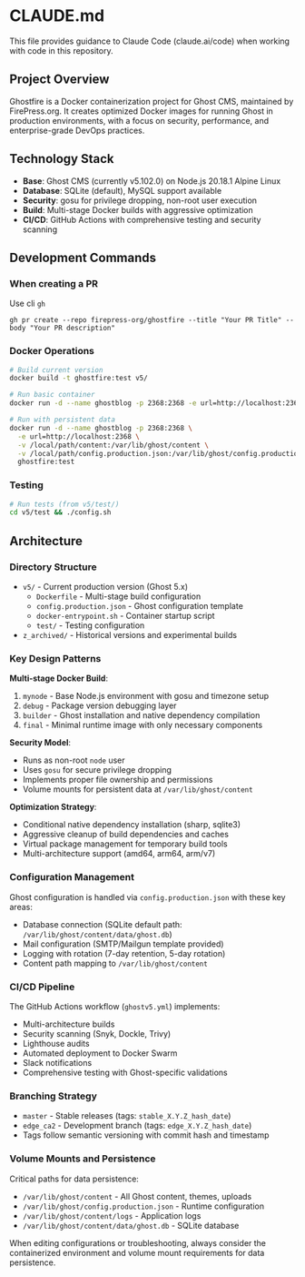 # CLAUDE.md

This file provides guidance to Claude Code (claude.ai/code) when working with code in this repository.

## Project Overview

Ghostfire is a Docker containerization project for Ghost CMS, maintained by FirePress.org. It creates optimized Docker images for running Ghost in production environments, with a focus on security, performance, and enterprise-grade DevOps practices.

## Technology Stack

- **Base**: Ghost CMS (currently v5.102.0) on Node.js 20.18.1 Alpine Linux
- **Database**: SQLite (default), MySQL support available
- **Security**: gosu for privilege dropping, non-root user execution
- **Build**: Multi-stage Docker builds with aggressive optimization
- **CI/CD**: GitHub Actions with comprehensive testing and security scanning

## Development Commands

### When creating a PR

Use cli `gh`

```shell
gh pr create --repo firepress-org/ghostfire --title "Your PR Title" --body "Your PR description"
```

### Docker Operations

```bash
# Build current version
docker build -t ghostfire:test v5/

# Run basic container
docker run -d --name ghostblog -p 2368:2368 -e url=http://localhost:2368 ghostfire:test

# Run with persistent data
docker run -d --name ghostblog -p 2368:2368 \
  -e url=http://localhost:2368 \
  -v /local/path/content:/var/lib/ghost/content \
  -v /local/path/config.production.json:/var/lib/ghost/config.production.json \
  ghostfire:test
```

### Testing

```bash
# Run tests (from v5/test/)
cd v5/test && ./config.sh
```

## Architecture

### Directory Structure

- `v5/` - Current production version (Ghost 5.x)
  - `Dockerfile` - Multi-stage build configuration
  - `config.production.json` - Ghost configuration template
  - `docker-entrypoint.sh` - Container startup script
  - `test/` - Testing configuration
- `z_archived/` - Historical versions and experimental builds

### Key Design Patterns

**Multi-stage Docker Build**:

1. `mynode` - Base Node.js environment with gosu and timezone setup
2. `debug` - Package version debugging layer
3. `builder` - Ghost installation and native dependency compilation
4. `final` - Minimal runtime image with only necessary components

**Security Model**:

- Runs as non-root `node` user
- Uses `gosu` for secure privilege dropping
- Implements proper file ownership and permissions
- Volume mounts for persistent data at `/var/lib/ghost/content`

**Optimization Strategy**:

- Conditional native dependency installation (sharp, sqlite3)
- Aggressive cleanup of build dependencies and caches
- Virtual package management for temporary build tools
- Multi-architecture support (amd64, arm64, arm/v7)

### Configuration Management

Ghost configuration is handled via `config.production.json` with these key areas:

- Database connection (SQLite default path: `/var/lib/ghost/content/data/ghost.db`)
- Mail configuration (SMTP/Mailgun template provided)
- Logging with rotation (7-day retention, 5-day rotation)
- Content path mapping to `/var/lib/ghost/content`

### CI/CD Pipeline

The GitHub Actions workflow (`ghostv5.yml`) implements:

- Multi-architecture builds
- Security scanning (Snyk, Dockle, Trivy)
- Lighthouse audits
- Automated deployment to Docker Swarm
- Slack notifications
- Comprehensive testing with Ghost-specific validations

### Branching Strategy

- `master` - Stable releases (tags: `stable_X.Y.Z_hash_date`)
- `edge_ca2` - Development branch (tags: `edge_X.Y.Z_hash_date`)
- Tags follow semantic versioning with commit hash and timestamp

### Volume Mounts and Persistence

Critical paths for data persistence:

- `/var/lib/ghost/content` - All Ghost content, themes, uploads
- `/var/lib/ghost/config.production.json` - Runtime configuration
- `/var/lib/ghost/content/logs` - Application logs
- `/var/lib/ghost/content/data/ghost.db` - SQLite database

When editing configurations or troubleshooting, always consider the containerized environment and volume mount requirements for data persistence.
